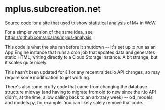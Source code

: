 # mplus.subcreation.net

Source code for a site that used to show statistical analysis of M+ in WoW.

For a simpler version of the same idea, see https://github.com/alcaras/mplus-analysis

This code is what the site ran before it shutdown -- it's set up to run as an App Engine instance that runs a cron job that updates data and generates static HTML, writing directly to a Cloud Storage instance. A bit strange, but it scales quite nicely.

This hasn't been updated for 8.1 or any recent raider.io API changes, so may require some modification to get working.

There's also some crufty code that came from changing the database structure midway (and having to migrate from old to new since the r.io API didn't, at the time, allow calling back to an arbitrary week) -- old_models and models.py, for example. You can likely safely remove that code.

